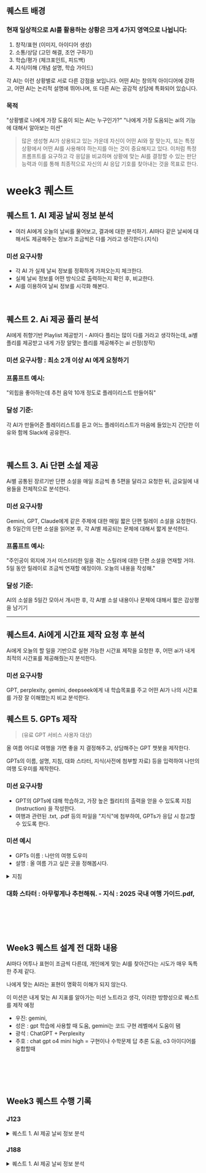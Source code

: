 ## 퀘스트 배경

### 현재 일상적으로 AI를 활용하는 상황은 크게 4가지 영역으로 나뉩니다:

1. 창작/표현 (이미지, 아이디어 생성)
2. 소통/상담 (고민 해결, 조언 구하기)
3. 학습/평가 (체크포인트, 피드백)
4. 지식/이해 (개념 설명, 학습 가이드)

각 AI는 이런 상황별로 서로 다른 강점을 보입니다. 어떤 AI는 창의적 아이디어에 강하고, 어떤 AI는 논리적 설명에 뛰어나며, 또 다른 AI는 공감적 상담에 특화되어 있습니다.

### 목적

"상황별로 나에게 가장 도움이 되는 AI는 누구인가?"
"나에게 가장 도움되는 ai의 기능에 대해서 알아보는 미션"

> 많은 생성형 AI가 상용되고 있는 가운데 자신이 어떤 AI와 잘 맞는지, 또는 특정 상황에서 어떤 AI를 사용해야 하는지를 아는 것이 중요해지고 있다. 이처럼 특정 프롬프트를 요구하고 각 응답을 비교하며 상황에 맞는 AI를 결정할 수 있는 판단 능력과 이를 통해 최종적으로 자신의 AI 응답 기호를 찾아내는 것을 목표로 한다.

# week3 퀘스트

## **퀘스트 1. AI 제공 날씨 정보 분석**

- 여러 AI에게 오늘의 날씨를 물어보고, 결과에 대한 분석하기. AI마다 같은 날씨에 대해서도 제공해주는 정보가 조금씩은 다를 거라고 생각한다.(지식)

### 미션 요구사항

- 각 AI 가 실제 날씨 정보를 정확하게 가져오는지 체크한다.
- 실제 날씨 정보를 어떤 방식으로 출력하는지 확인 후, 비교한다.
- AI를 이용하여 날씨 정보를 시각화 해본다.

<br>

## **퀘스트 2. Ai 제공 플리 분석**

AI에게 취향기반 Playlist 제공받기 - AI마다 플리는 많이 다를 거라고 생각하는데, ai별 플리를 제공받고 내게 가장 알맞는 플리를 제공해주는 ai 선정(창작)

### 미션 요구사항 : 최소 2개 이상 AI 에게 요청하기

### 프롬프트 예시:

"외힙을 좋아하는데 추천 음악 10개 정도로 플레이리스트 만들어줘"

### 달성 기준:

각 AI가 만들어준 플레이리스트를 듣고 어느 플레이리스트가 마음에 들었는지 간단한 이유와 함께 Slack에 공유한다.

<br>

## **퀘스트 3. Ai 단편 소설 제공**

Ai별 공통된 장르기반 단편 소설을 매일 조금씩 총 5편을 달라고 요청한 뒤, 금요일에 내용들을 전체적으로 분석한다.

### 미션 요구사항

Gemini, GPT, Claude에게 같은 주제에 대한 매일 짧은 단편 릴레이 소설을 요청한다.
총 5일간의 단편 소설을 읽어본 후, 각 AI별 제공되는 문체에 대해서 짧게 분석한다.

### 프롬프트 예시:

"주인공이 외지에 가서 미스터리한 일을 겪는 스릴러에 대한 단편 소설을 연재할 거야. 5일 동안 릴레이로 조금씩 연재할 예정이야. 오늘의 내용을 작성해."

### 달성 기준:

AI의 소설을 5일간 모아서 개시한 후, 각 AI별 소설 내용이나 문체에 대해서 짧은 감상평을 남기기

---

## **퀘스트4. Ai에게 시간표 제작 요청 후 분석**

Ai에게 오늘의 할 일을 기반으로 실현 가능한 시간표 제작을 요청한 후, 어떤 ai가 내게 최적의 시간표를 제공해줬는지 분석한다.

### 미션 요구사항

GPT, perplexity, gemini, deepseek에게 내 학습목표를 주고 어떤 AI가 나의 시간표를 가장 잘 이해했는지 비교 분석한다.

## **퀘스트 5. GPTs 제작**

> (유료 GPT 서비스 사용자 대상)

올 여름 어디로 여행을 가면 좋을 지 결정해주고, 상담해주는 GPT 챗봇을 제작한다.

GPTs의 이름, 설명, 지침, 대화 스타터, 지식(사전에 첨부할 자료) 등을 입력하여 나만의 여행 도우미를 제작한다.

### 미션 요구사항

- GPT의 GPTs에 대해 학습하고, 가장 높은 퀄리티의 출력을 얻을 수 있도록 지침(Instruction) 을 작성한다.
- 여행과 관련된 .txt, .pdf 등의 파일을 "지식"에 첨부하여, GPTs가 응답 시 참고할 수 있도록 한다.

### 미션 예시

- GPTs 이름 : 나만의 여행 도우미
- 설명 : 올 여름 가고 싶은 곳을 정해봅시다.

<details> 
<summary> 지침 </summary>

## 역할: 여름철 국내 여행 전문가

## 대상: 20~40대 일반 여행자 (가족, 커플, 친구끼리 여행 가는 경우 모두 고려)

## 시점: 2025년 8월

## 지역:

대한민국 전역 (서울, 강원도, 전라도, 경상도, 제주도 등 주요 권역 포함)

## 생성 조건

여행 일정 제안 - 총 2박 3일, 또는 3박 4일 기준으로 여행 일정을 구성한다. - 지역별로 추천 일정 2~3가지 이상 제안하며, 각 일정은 테마별로 구분한다.

예: 강원도 자연 여행, 전라도 미식 여행, 서울 도심+근교 여행 등
날씨와 계절 반영 - 8월 무더위와 간헐적 장마, 태풍 가능성을 고려하여 실내외 활동을 균형 있게 포함한다. - 무더위를 피할 수 있는 장소(계곡, 해수욕장, 고지대 등)나 여름철 특화 관광지(물놀이 시설, 야시장, 야간 개장 장소 등)를 일정에 반영한다.
주요 관광지 추천 - 지역별 대표 관광지는 물론, 비교적 덜 알려졌지만 매력적인 장소도 함께 소개한다. - 각 관광지에는 간단한 설명과 함께, 추천 이유를 1~2줄로 덧붙인다.
예: 남해 독일마을 - 유럽 감성의 이국적 풍경과 한적한 바다 산책로가 매력적인 여행지
지역 축제 및 행사 정보 - 2025년 8월에 개최되는 지역 축제, 문화 행사, 계절 특화된 이벤트를 일정에 반영한다.
예: 보령머드축제, 강릉단오문화제, 부산바다축제 등
음식과 숙소 팁 제공 - 각 지역에서 꼭 먹어봐야 할 향토 음식이나 여름철 별미를 추천한다. - 숙소는 여행 스타일에 맞게 가성비 좋은 숙소, 뷰가 좋은 호텔, 전통적인 한옥스테이 등 다양하게 제안하며, 간단한 이유나 팁을 함께 제공한다.
일정표 형식 - 여행 일정은 날짜, 오전, 오후, 저녁, 비고 항목으로 나누어 표 형식으로 정리한다. - 각 일정은 지역 내 동선을 고려해 효율적으로 구성하며, 너무 무리하지 않고 여유 있는 여행 흐름을 유지한다. - 일정표 뒤에는 각 여행지 설명과 음식, 숙소, 축제 정보가 이어지도록 한다.

## 출력 형식

- 말투는 친절하고 실용적인 설명체로 구성한다.
- 1개 지역 당 여행 계획은 A4 기준 1~2장 분량이 적당하며, 여행지 요약, 일정표, 관광지 설명, 음식과 축제 팁 순으로 구성한다.

위 조건을 바탕으로 대한민국 8월 여행 일정을 제안

</details>

### 대화 스타터 : 아무렇게나 추천해줘. - 지식 : 2025 국내 여행 가이드.pdf,

<br>
<br>
<br>
<br>

## Week3 퀘스트 설계 전 대화 내용

AI마다 어투나 표현이 조금씩 다른데, 개인에게 맞는 AI를 찾아간다는 시도가 매우 독특한 주제 같다.

나에게 맞는 AI라는 표현이 명확히 이해가 되지 않는다.

이 미션은 내게 맞는 AI 지표를 알아가는 미션 노트라고 생각, 이러한 방향성으로 퀘스트를 제작 예정

- 우진: gemini,
- 성은 : gpt 학습에 사용할 때 도움, gemini는 코드 구현 레벨에서 도움이 됌
- 광석 : ChatGPT + Perplexity
- 주호 : chat gpt o4 mini high = 구현이나 수학문제 답 추론 도움, o3 아이디어를 융합할때

<br>
<br>
<br>
<br>

## Week3 퀘스트 수행 기록

### J123

<details>
<summary>퀘스트 1. AI 제공 날씨 정보 분석</summary>

# 퀘스트 1. AI 제공 날씨 정보 분석 ☀️

## 퀘스트 선정 이유 ⁉️

마침 오늘은 드디어 밖으로 맘놓고 나갈 수 있는 마지막 날입니다.

> 미션에 치여서 릴레이를 오늘 했습니다...ㅎ

그래서 단순하게 오늘 밖에 나갈거니까, 날씨가 궁금한데? 싶어서 선택하게 되었습니다.

그리고 요구사항처럼 정말 답변이 다를까? 궁금하고 확인하고 싶었으며, 시각화를 어떻게 하지.. 생각에 도전하게 되었습니다.

---

## 입력 프롬프트 🖥️

gemini, gpt, claude 동일 프롬프트
```
나는 대한민국 서울 강남에서 살고있고, 오늘 오랜만에 바깥에 외출하려고 해. 현재 한국시간으로 오전5시인데, 1시간 간격으로 오후 10시까지 강수량, 습도, 바람, 온도, 비올확률 알려줘.
```

---

# 답변 내용 💯

<details closed>
<summary><b><span style="font-size:150%">gemini</span></b></summary>

![Imgur1](https://i.imgur.com/4XYaa8k.png)

죄송하지만, 현재 시간별 정확한 강수량과 습도, 바람 정보를 제공해 드리기는 어렵습니다. 검색 결과에서는 강남구의 일별 날씨 정보만 확인할 수 있었습니다.

오늘 **2025년 8월 8일 금요일** 강남구의 날씨는 다음과 같습니다.

---
### 강남구 일별 날씨 정보
* **날씨 상태**: 간간이 구름이 끼는 맑은 날씨
* **최고 기온**: 32°C
* **최저 기온**: 24°C
* **습도**: 94%
* **바람**: 서쪽에서 4 mph (약 6.4 km/h)
* **자외선 지수**: 6
---

</details>

<details closed>
<summary><b><span style="font-size:150%">gpt</span></b></summary>

![Imgur2](https://i.imgur.com/3h0zGdX_d.webp?maxwidth=760&fidelity=grand)

## 강남구 날씨:

현재 날씨: 약간 흐림, 74°F (23°C)

시간별 예보:

* AM 5:00: 73°F (23°C), 대체로 맑음
* AM 6:00: 72°F (22°C), 일부 화창
* AM 7:00: 74°F (24°C), 일부 화창
* AM 8:00: 77°F (25°C), 일부 화창
* AM 9:00: 80°F (27°C), 대체로 화창
* AM 10:00: 83°F (28°C), 간헐적으로 흐림
* AM 11:00: 85°F (30°C), 대체로 흐림
* PM 12:00: 87°F (31°C), 흐림
* PM 1:00: 88°F (31°C), 흐림
* PM 2:00: 89°F (32°C), 흐림
* PM 3:00: 90°F (32°C), 흐림
* PM 4:00: 88°F (31°C), 흐림
* PM 5:00: 87°F (30°C), 흐림
* PM 6:00: 85°F (29°C), 흐림
* PM 7:00: 84°F (29°C), 흐림
* PM 8:00: 82°F (28°C), 흐림
* PM 9:00: 81°F (27°C), 흐림
* PM 10:00: 79°F (26°C), 대체로 흐림
* PM 11:00: 76°F (25°C), 대체로 흐림

위 위젯는 서울시 강남구(대한민국) 지역의 기상예보를 시간대별로 보여드리고 있습니다. 위젯 내용을 바탕으로, 현재시각(오전 5시)부터 오후 10시까지의 기온, 하늘 상태 등을 다음과 같이 정리해드리겠습니다.

---

### 시간대별 날씨 요약 (오전 5시부터 오후 10시까지)

| 시각      | 기온 (°C) | 하늘 상태   |
| --------- | --------- | ----------- |
| 오전 5시  | 약 23℃    | 흐림        |
| 오전 6시  | 약 22℃    | 일부 화창   |
| 오전 7시  | 약 24℃    | 일부 화창   |
| 오전 8시  | 약 25℃    | 일부 화창   |
| 오전 9시  | 약 27℃    | 대체로 화창 |
| 오전 10시 | 약 28℃    | 간헐적 흐림 |
| 오전 11시 | 약 30℃    | 대체로 흐림 |
| 정오      | 약 31℃    | 흐림        |
| 오후 1시  | 약 31℃    | 흐림        |
| 오후 2시  | 약 32℃    | 흐림        |
| 오후 3시  | 약 32℃    | 흐림        |
| 오후 4시  | 약 31℃    | 흐림        |
| 오후 5시  | 약 30℃    | 흐림        |
| 오후 6시  | 약 29℃    | 흐림        |
| 오후 7시  | 약 29℃    | 흐림        |
| 오후 8시  | 약 28℃    | 흐림        |
| 오후 9시  | 약 27℃    | 흐림        |
| 오후 10시 | 약 26℃    | 대체로 흐림 |

---

### 참고사항 및 안내

– 위젯에서는 **강수량, 습도, 바람 세기, 강수 확률** 등의 상세 수치는 제공되지 않았습니다.
– 추가로 정확한 강수량, 습도, 바람 정보, 강수 확률 등이 필요하시면 기상청 웹사이트 또는 지역 기상 앱을 참고하시는 것이 정확합니다.
– 기상 특성상 예보는 수시로 변동될 수 있으므로, 외출 전 최신 정보를 확인하시기 바랍니다.

추가로 필요하신 정보가 있다면 언제든지 말씀해 주시면 바로 도와드리겠습니다.

</details>

<details closed>
<summary><b><span style="font-size:150%">claude</span></b></summary>


![Imgur3](https://i.imgur.com/UF7J57A.png)

AccuWeather에서 강남구의 시간별 상세한 날씨 정보를 가져오겠습니다.기상청 홈페이지에서 더 정확한 시간별 예보를 확인하겠습니다.죄송합니다. 현재 웹 검색을 통해 서울 강남구의 정확한 시간별 상세 날씨 정보를 완전히 가져오지 못했습니다. 

제가 찾은 정보를 바탕으로 오늘(8월 8일) 강남구의 대략적인 날씨 상황을 말씀드리면:

**오늘 서울 강남구 날씨 개요:**
- 전국 대체로 흐림 상태로 예상됩니다
- 아침 기온은 22~26℃, 낮 기온은 29~33℃로 평년과 비슷하거나 조금 높겠습니다
- 습도는 55-65% 수준, 서남서풍 4-7mi/h(약 6-11km/h)로 예상됩니다

**외출 시 참고사항:**
- 현재 오전 5시부터 오후까지는 흐린 날씨가 지속될 것으로 보입니다
- 비 올 확률은 낮은 편이지만 흐린 하늘이 계속될 예정입니다
- 온도는 오후에 30도 이상 올라갈 수 있어 더위에 대비하시기 바랍니다

정확한 1시간 간격 상세 예보를 원하시면 기상청 날씨누리(weather.go.kr)에서 서울 강남구를 검색하여 시간별 예보를 확인하시거나, 기상청 앱을 활용하시는 것을 권해드립니다.

</details>

---

# 요청시점 날씨

![Imgur4](https://i.imgur.com/lA7plPB.png)

---

# 대화 분석 내용

## AI 모델별 날씨 정보 제공 능력 비교 분석

Gemini, GPT, Claude 세 가지 AI 모델이 **"2025년 8월 8일 강남구 시간별 날씨 정보"** 요청을 어떻게 수행했는지 비교하고 분석한 결과를 마크다운 문서로 정리했습니다.

---

각 AI가 **미래 시점의 구체적인(시간별) 날씨 정보**를 얼마나 정확하게, 그리고 어떤 방식으로 제공하는지 평가하는 것입니다. 실제 날씨와의 '정확성'보다는 **요청을 이해하고 데이터를 찾아내 제시하는 능력과 한계를 인지하는 투명성**에 중점을 두었습니다.

| 구분               | Gemini                                       | GPT                                          | Claude                                    |
| ------------------ | -------------------------------------------- | -------------------------------------------- | ----------------------------------------- |
| **시간별 정보**    | **실패** (제공 불가 명시)                    | **성공** (시간별 기온/날씨 상태 제공)        | **실패** (획득 실패 명시)                 |
| **정보 상세 수준** | **중** (일별 최고/최저 기온, 습도, 바람)     | **상** (시간별 기온 및 날씨 상태 상세 나열)  | **하** (일별 개괄적인 기온/습도 범위)     |
| **출력 방식**      | 간결한 요약 형식 (Bullet points)             | 상세한 리스트 및 표 형식 (List, Table)       | 대화형 설명 형식                          |
| **투명성**         | **우수** (시간별 정보 제공 불가 명확히 고지) | **양호** (제공 데이터 외의 한계점 부연 설명) | **우수** (데이터 획득 실패를 명확히 고지) |

---

### Gemini



**1) 정보 정확성 및 투명성**
* "죄송하지만, 현재 시간별 정확한... 제공해 드리기는 어렵습니다."라고 명시하며 **시간별 정보 제공의 한계를 명확히 인정**했습니다.
* 대신, 검색 가능한 **일별 종합 날씨 정보**를 제시하여 사용자의 의도에 최대한 부응하려는 모습을 보였습니다.
* 최고/최저 기온, 습도, 바람, 자외선 지수 등 핵심적인 일별 데이터를 정확하게 요약했습니다.

**2) 출력 방식 및 특징**
* **간결하고 명확합니다.** 서론에서 한계를 밝히고, 수평선(`---`)으로 구분한 뒤 핵심 정보를 글머리 기호(•)를 사용해 깔끔하게 전달합니다.
* 사용자가 정보를 한눈에 파악하기 좋은 **요약형 구조**를 채택했습니다.
* 불필요한 설명 없이 사실(Fact) 중심으로 정보를 전달하는 것이 특징입니다.

---

### GPT



**1) 정보 정확성 및 투명성**
* 요청받은 **시간별 예보를 오전 5시부터 오후 11시까지 성공적으로 제공**했습니다.
* 기온과 날씨 상태(흐림, 화창 등)를 시간대별로 구체적으로 제시하여 가장 상세한 답변을 생성했습니다.
* 답변 말미에 "강수량, 습도, 바람 세기... 등의 상세 수치는 제공되지 않았습니다"라고 덧붙여 **제공된 정보의 한계를 명시**하는 신중함을 보였습니다.

**2) 출력 방식 및 특징**
* **매우 체계적입니다.** 현재 날씨, 시간별 예보(리스트), 시간대별 날씨 요약(표)의 3단 구조로 정보를 제공합니다.
* 특히 **Markdown 표(Table)를 활용**하여 시간대별 정보를 시각적으로 보기 쉽게 정리한 점이 돋보입니다.
* 사용자에게 추가적인 정보를 얻을 수 있는 방법(기상청 등)을 안내하는 등 **친절하고 상세한 설명**을 덧붙였습니다.

---

### Claude



**1) 정보 정확성 및 투명성**
* "죄송합니다. 현재 웹 검색을 통해... 완전히 가져오지 못했습니다"라고 밝히며 **정보 획득에 실패했음을 솔직하게 인정**했습니다.
* 시간별 정보 대신, "전국 대체로 흐림", "낮 기온 29~33℃"와 같이 **매우 개괄적인 일별 날씨 개요**만을 제공했습니다.
* 데이터 제공 능력은 가장 낮았지만, **투명성** 측면에서는 훌륭한 모습을 보였습니다.

**2) 출력 방식 및 특징**
* **대화형(Conversational) 방식**이 두드러집니다. 정보를 찾아오는 과정을 설명하고, 사용자에게 외출 시 참고사항을 제안하는 등 친근한 어조를 사용합니다.
* 요청한 정보를 제공하지 못한 것에 그치지 않고, 기상청 웹사이트나 앱을 활용하라는 **구체적인 대안을 제시**하는 사용자 중심적인 접근을 보여주었습니다.

---

### 3. 최종 결론

* **가장 직접적인 답변:** **GPT**는 사용자의 '시간별 날씨'라는 구체적인 요구사항을 가장 잘 충족했으며, 표를 활용한 뛰어난 가독성을 보여주었습니다.
* **가장 간결하고 정직한 답변:** **Gemini**는 불가능한 요청에 대해서는 명확히 선을 긋고, 가능한 범위 내에서 가장 유용한 '일별 요약' 정보를 깔끔하게 제공했습니다.
* **가장 사용자 친화적인 답변:** **Claude**는 비록 데이터 제공에는 실패했지만, 그 과정을 투명하게 공유하고 유용한 대안을 제시하여 가장 대화적이고 사용자 중심적인 경험을 제공했습니다.

따라서 사용자의 목적에 따라 선호되는 AI가 다를 수 있습니다. **빠르고 상세한 데이터를 원한다면 GPT**, **핵심만 요약된 정보를 원한다면 Gemini**, **대화하며 대안을 찾고 싶다면 Claude**가 적합한 선택이 될 것입니다.


# 수행 결과 이미지 🤚

gpt가 뱉은 출력을 그대로 전달해 달리에게 날씨 정보를 시각화 해달라고 요청해서 나온 결과물입니다!

> 날씨를 조금 멋진 이미지로 표현해줄 줄 알았는데 그냥 날씨 사진입니다..

![Imgur5](https://i.imgur.com/6dVJPY3.png)

> 그래서 한개 더 요청했습니다. 이제야 좀 그럴듯해요 ㅎㅎ

![Imgur6](https://i.imgur.com/M7lMvXj.jpeg)


</details>

### J188

<details>
<summary>퀘스트 1. AI 제공 날씨 정보 분석</summary>

### 공통 프롬프트
> ___(장소)___기준, 오늘의 날씨는 어때?

### AI별 출력 방식 비교
| 항목               | **GPT**                               | **Claude**                     | **Gemini**                        |
| ------------------ | ------------------------------------- | ------------------------------ | --------------------------------- |
| **현재 기온**      | 25°C (77°F)                           | 25°C                           | 25°C                              |
| **현재 상태**      | 화창                                  | 대체로 맑다가 흐려짐           | 맑으나 때때로 구름                |
| **최고/최저 기온** | ❌ 없음                                | 🔸 흐름 속에 포함               | ✅ 최고 31°, 최저 22°              |
| **강수확률**       | ❌ 없음                                | ❌ 없음                         | ✅ 시간별 %, 평균 10%              |
| **시간별 예보**    | ✅ AM/PM 시각별 예보 (텍스트 기반)     | ❌ 없음 (오전/오후 흐름만 설명) | ✅ 시간별 기온, 강수율, 아이콘     |
| **표현 방식**      | 텍스트 위주 (시간별 정리 + 요약 서술) | 서술형 중심 (예보 흐름 설명)   | 시각 정보 + 수치 + 아이콘 혼합 UI |
| **시각화**         | ❌ 없음                                | ❌ 없음                         | ✅ ☀️🌥️ 아이콘 중심 시각화           |
| **출처 명시**      | ❌ 없음                                | 🔸 "기상청 예보에 따르면"       | ✅ "웨더뉴스" 링크 포함            |
| **예보 요약**      | 오전 화창 → 오후 흐림                 | 오전 맑음 → 구름 증가          | 정오까지 맑음, 오후 점차 흐림     |
| **특징 요약**      | 정보 풍부하고 친절한 서술             | 날씨 흐름 이해에 집중          | 직관적, 수치 기반 정보 우수       |

### AI별 출력 방식 비교 결론
- GPT: **텍스트 기반 요약 정리**가 필요한 사용자 
- Claude: **날씨 흐름 이해와 조언**을 원하는 사용자
- Gemini: **직관적인 시각 정보와 수치 중심 예보**를 원하는 사용자

### 날씨 시각화
![Image](https://github.com/user-attachments/assets/193df8a4-f490-4eba-a6f5-391274a95e8b)

</details>


